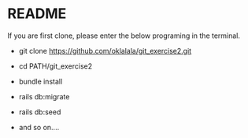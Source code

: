 # README

If you are first clone, please enter the below programing in the terminal.

 * git clone https://github.com/oklalala/git_exercise2.git

 * cd PATH/git_exercise2

 * bundle install

 * rails db:migrate

 * rails db:seed

 * and so on.... 
